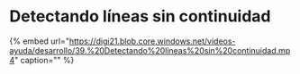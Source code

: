 # Detectando líneas sin continuidad

{% embed url="https://digi21.blob.core.windows.net/videos-ayuda/desarrollo/39.%20Detectando%20lineas%20sin%20continuidad.mp4" caption="" %}

